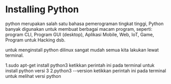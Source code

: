 # Installing Python 

python merupakan salah satu bahasa pemerograman tingkat tinggi, Python banyak digunakan untuk membuat berbagai macam program, seperti: program CLI, Program GUI (desktop), Aplikasi Mobile, Web, IoT, Game, Program untuk Hacking dsb.

untuk menginstall python dilinux sangat mudah semua kita lakukan lewat terminal.

1.sudo apt-get install python3 
    ketikkan perintah ini pada terminal untuk install python versi 3
2.python3 --version
    ketikkan perintah ini pada terminal untuk melihat versi python
    